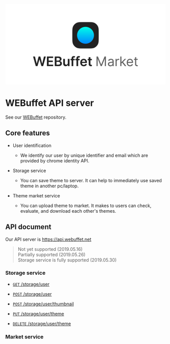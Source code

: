 ![Getting started](./img/webuffet_market_banner.png)


# WEBuffet API server

See our [WEBuffet](https://github.com/CAU-OSS-2019/webuffet) repository.


## Core features

- User identification
  - We identify our user by unique identifier and email which are provided by chrome identity API.
  
- Storage service
  - You can save theme to server. It can help to immediately use saved theme in another pc/laptop.

- Theme market service  
  - You can upload theme to market. It makes to users can check, evaluate, and download each other's themes.


## API document

Our API server is https://api.webuffet.net  
> Not yet supported (2019.05.16)  
> Partially supported (2019.05.26)  
> Storage service is fully supported (2019.05.30)


### Storage service

- [<code>GET</code> /storage/user](./API_DOCUMENT/storage/GET_storage_user.md)

- [<code>POST</code> /storage/user](./API_DOCUMENT/storage/POST_storage_user.md)

- [<code>POST</code> /storage/user/thumbnail](./API_DOCUMENT/storage/POST_storage_user_thumbnail.md)

- [<code>PUT</code> /storage/user/theme](./API_DOCUMENT/storage/PUT_storage_user_theme.md)

- [<code>DELETE</code> /storage/user/theme](./API_DOCUMENT/storage/DELETE_storage_user_theme.md)


### Market service
